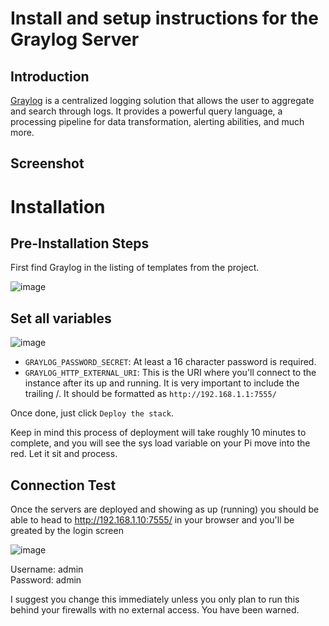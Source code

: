 # Install and setup instructions for the Graylog Server

## Introduction

[Graylog](https://www.graylog.org) is a centralized logging solution that allows the user to aggregate and search through logs. It provides a powerful query language, a processing pipeline for data transformation, alerting abilities, and much more.

## Screenshot



# Installation

## Pre-Installation Steps

First find Graylog in the listing of templates from the project.

![image](https://user-images.githubusercontent.com/42878642/187007649-190e8d99-6e94-4405-a8d0-dcaabb46e5e9.png)

## Set all variables

![image](https://user-images.githubusercontent.com/42878642/187009036-35386396-4663-4565-a208-5daeb1c5c2cd.png)

- `GRAYLOG_PASSWORD_SECRET`: At least a 16 character password is required.
- `GRAYLOG_HTTP_EXTERNAL_URI`: This is the URI where you'll connect to the instance after its up and running. It is very important to include the trailing /.  It should be formatted as `http://192.168.1.1:7555/`

Once done, just click `Deploy the stack`.

Keep in mind this process of deployment will take roughly 10 minutes to complete, and you will see the sys load variable on your Pi move into the red.  Let it sit and process.

## Connection Test

Once the servers are deployed and showing as up (running) you should be able to head to http://192.168.1.10:7555/ in your browser and you'll be greated by the login screen

![image](https://user-images.githubusercontent.com/42878642/187014060-412a8858-54b2-4a22-abd3-de614da6befd.png)

Username: admin </br>
Password: admin

I suggest you change this immediately unless you only plan to run this behind your firewalls with no external access.  You have been warned.
